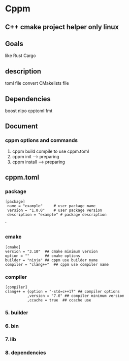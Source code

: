Cppm 
========
 C++ cmake project helper only linux
-------------------------------------
## Goals
like Rust Cargo 

## description
toml file convert CMakelists file

## Dependencies
boost 
nlpo
cpptoml
fmt

## Document
### cppm options and commands
1. cppm build
compile to use cppm.toml
2. cppm init --> preparing
3. cppm install --> preparing



## cppm.toml
### package  
<pre><code>[package]
 name = "example"     # user package name
 version = "1.0.0"    # user package version
 description = "example" # package description </code></pre>`

### cmake
<pre><code>[cmake]
version = "3.10"  ## cmake minimum version
option = ""       ## cmake options
builder = "ninja" ## cppm use builder name
compiler = "clang++"  ## cppm use compiler name
</code></pre>

### compiler 
<pre><code>[compiler]
clang++ = {option = "-std=c++17" ## compiler options
          ,version = "7.0" ## compiler minimum version
          ,ccache = true  ## ccache use
</code></pre>
### 5. builder
### 6. bin
### 7. lib
### 8. dependencies

